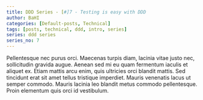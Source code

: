 ```yaml
---
title: DDD Series - [#]7 - Testing is easy with DDD
author: BaHI
categories: [Default-posts, Technical]
tags: [posts, technical, ddd, intro, series]
series: ddd series
series_no: 7
---
```


Pellentesque nec purus orci. Maecenas turpis diam, lacinia vitae justo nec, sollicitudin gravida augue. Aenean sed mi eu quam fermentum iaculis et aliquet ex. Etiam mattis arcu enim, quis ultricies orci blandit mattis. Sed tincidunt erat sit amet tellus tristique imperdiet. Mauris venenatis lacus ut semper commodo. Mauris lacinia leo blandit metus commodo pellentesque. Proin elementum quis orci id vestibulum.
